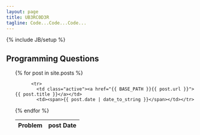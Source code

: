 ```yaml
---
layout: page
title: UB3RC0D3R
tagline: Code...Code...Code...
---
```

{% include JB/setup %}

## Programming Questions

<ul class="posts">
<table class="table table-striped">  
        <thead>  
          <tr>  
            <th>Problem </th>  
            <th>post Date</th>
          </tr>  
        </thead>  
        <tbody>    
  {% for post in site.posts %}

          <tr>
          	<td class="active"><a href="{{ BASE_PATH }}{{ post.url }}">{{ post.title }}</a></td>
          	<td><span>{{ post.date | date_to_string }}</span></td></tr>
  {% endfor %}
  </tbody></table>
</ul>

